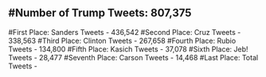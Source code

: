 #Number of Trump Tweets: 807,375
---
#First Place: Sanders Tweets - 436,542
#Second Place: Cruz Tweets - 338,563
#Third Place: Clinton Tweets - 267,658
#Fourth Place: Rubio Tweets - 134,800
#Fifth Place: Kasich Tweets - 37,078
#Sixth Place: Jeb! Tweets - 28,477
#Seventh Place: Carson Tweets - 14,468
#Last Place: Total Tweets -  
